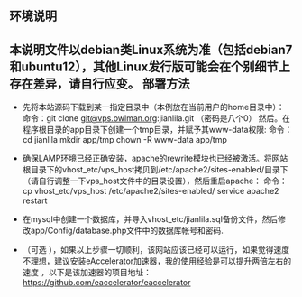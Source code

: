 环境说明
------ 
本说明文件以debian类Linux系统为准（包括debian7和ubuntu12），其他Linux发行版可能会在个别细节上存在差异，请自行应变。
部署方法
------ 
+ 先将本站源码下载到某一指定目录中（本例放在当前用户的home目录中）：
	命令：git clone git@vps.owlman.org:jianlila.git  （密码是八个0）
	然后。在程序根目录的app目录下创建一个tmp目录，并赋予其www-data权限:
	命令：cd jianlila
	    mkdir app/tmp
	    chown -R www-data app/tmp
+ 确保LAMP环境已经正确安装，apache的rewrite模块也已经被激活。将网站根目录下的vhost_etc/vps_host拷贝到/etc/apache2/sites-enabled/目录下（请自行调整一下vps_host文件中的目录设置），然后重启apache：
	命令：cp vhost_etc/vps_host /etc/apache2/sites-enabled/ 
		service apache2 restart
		
+ 在mysql中创建一个数据库，并导入vhost_etc/jianlila.sql备份文件，然后修改app/Config/database.php文件中的数据库帐号和密码.
+ （可选 ），如果以上步骤一切顺利，该网站应该已经可以运行，如果觉得速度不理想，建议安装eAccelerator加速器，我的使用经验是可以提升两倍左右的速度 ，以下是该加速器的项目地址：
https://github.com/eaccelerator/eaccelerator
		